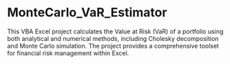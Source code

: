 # MonteCarlo_VaR_Estimator

This VBA Excel project calculates the Value at Risk (VaR) of a portfolio using both analytical and numerical methods, including Cholesky decomposition and Monte Carlo simulation. The project provides a comprehensive toolset for financial risk management within Excel.
